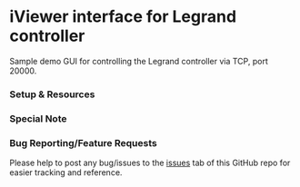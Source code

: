 # iViewer interface for Legrand controller

Sample demo GUI for controlling the Legrand controller via TCP, port 20000.

### Setup & Resources

### Special Note

### Bug Reporting/Feature Requests

Please help to post any bug/issues to the [issues](https://github.com/CommandFusion/Legrand/issues) tab of this GitHub repo for easier tracking and reference.